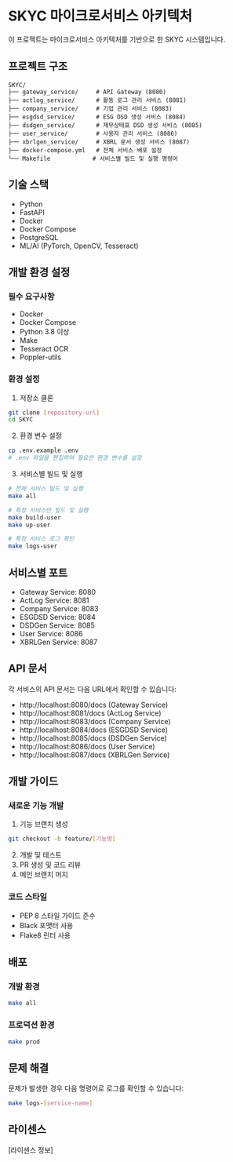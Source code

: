 # SKYC 마이크로서비스 아키텍처

이 프로젝트는 마이크로서비스 아키텍처를 기반으로 한 SKYC 시스템입니다.

## 프로젝트 구조

```
SKYC/
├── gateway_service/     # API Gateway (8080)
├── actlog_service/      # 활동 로그 관리 서비스 (8081)
├── company_service/     # 기업 관리 서비스 (8083)
├── esgdsd_service/      # ESG DSD 생성 서비스 (8084)
├── dsdgen_service/      # 재무상태표 DSD 생성 서비스 (8085)
├── user_service/        # 사용자 관리 서비스 (8086)
├── xbrlgen_service/     # XBRL 문서 생성 서비스 (8087)
├── docker-compose.yml   # 전체 서비스 배포 설정
└── Makefile            # 서비스별 빌드 및 실행 명령어
```

## 기술 스택

- Python
- FastAPI
- Docker
- Docker Compose
- PostgreSQL
- ML/AI (PyTorch, OpenCV, Tesseract)

## 개발 환경 설정

### 필수 요구사항

- Docker
- Docker Compose
- Python 3.8 이상
- Make
- Tesseract OCR
- Poppler-utils

### 환경 설정

1. 저장소 클론
```bash
git clone [repository-url]
cd SKYC
```

2. 환경 변수 설정
```bash
cp .env.example .env
# .env 파일을 편집하여 필요한 환경 변수를 설정
```

3. 서비스별 빌드 및 실행
```bash
# 전체 서비스 빌드 및 실행
make all

# 특정 서비스만 빌드 및 실행
make build-user
make up-user

# 특정 서비스 로그 확인
make logs-user
```

## 서비스별 포트

- Gateway Service: 8080
- ActLog Service: 8081
- Company Service: 8083
- ESGDSD Service: 8084
- DSDGen Service: 8085
- User Service: 8086
- XBRLGen Service: 8087

## API 문서

각 서비스의 API 문서는 다음 URL에서 확인할 수 있습니다:
- http://localhost:8080/docs (Gateway Service)
- http://localhost:8081/docs (ActLog Service)
- http://localhost:8083/docs (Company Service)
- http://localhost:8084/docs (ESGDSD Service)
- http://localhost:8085/docs (DSDGen Service)
- http://localhost:8086/docs (User Service)
- http://localhost:8087/docs (XBRLGen Service)

## 개발 가이드

### 새로운 기능 개발

1. 기능 브랜치 생성
```bash
git checkout -b feature/[기능명]
```

2. 개발 및 테스트
3. PR 생성 및 코드 리뷰
4. 메인 브랜치 머지

### 코드 스타일

- PEP 8 스타일 가이드 준수
- Black 포맷터 사용
- Flake8 린터 사용

## 배포

### 개발 환경

```bash
make all
```

### 프로덕션 환경

```bash
make prod
```

## 문제 해결

문제가 발생한 경우 다음 명령어로 로그를 확인할 수 있습니다:

```bash
make logs-[service-name]
```

## 라이센스

[라이센스 정보] 